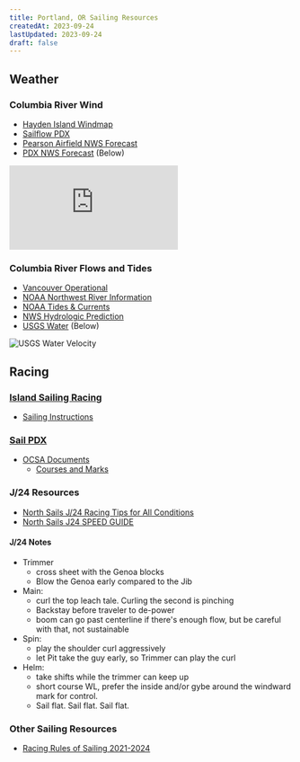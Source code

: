 ```yaml
---
title: Portland, OR Sailing Resources
createdAt: 2023-09-24
lastUpdated: 2023-09-24
draft: false
---
```

## Weather
### Columbia River Wind
- [Hayden Island Windmap](https://www.windfinder.com/#14/45.6214/-122.6732/2023-09-26T03:00Z/spot)
- [Sailflow PDX](https://www.sailflow.com/spot/589)
- [Pearson Airfield NWS Forecast](https://forecast.weather.gov/MapClick.php?lat=45.621&lon=-122.6542&unit=0&lg=english&FcstType=graphical)
- [PDX NWS Forecast](https://forecast.weather.gov/MapClick.php?lat=45.5887&lon=-122.5969) (Below)

![NOAA NWS PDX](https://forecast.weather.gov/meteograms/Plotter.php?lat=45.5887&lon=-122.5969&wfo=PQR&zcode=ORZ006&gset=18&gdiff=3&unit=0&tinfo=PY8&ahour=0&pcmd=10011010111000000000000000000000000000000000000000000000000&lg=en&indu=0!1!1!&dd=&bw=&hrspan=48&pqpfhr=6&psnwhr=6)

### Columbia River Flows and Tides
- [Vancouver Operational](https://tidesandcurrents.noaa.gov/ofs/ofs_station.html?ofs=cre&stname=Columbia%20River%20at%20Vancouver&stnid=14144700&subdomain=up)
- [NOAA Northwest River Information](https://www.nwrfc.noaa.gov/river/station/flowplot/flowplot.cgi?lid=VAPW1)
- [NOAA Tides & Currents](https://tidesandcurrents.noaa.gov/map/index.html)
- [NWS Hydrologic Prediction](https://water.weather.gov/ahps2/hydrograph.php?wfo=PQR&gage=VAPW1&view=1,0,1,0,0,0,1,0)
- [USGS Water](https://waterdata.usgs.gov/monitoring-location/14144700/#parameterCode=00065&period=P7D&showMedian=true) (Below)

![USGS Water Velocity](https://waterdata.usgs.gov/nwisweb/graph?agency_cd=USGS&site_no=14144700&parm_cd=72255&period=3&format=gif_stats)


## Racing
### [Island Sailing Racing](https://www.islandsailing.org/performance)
- [Sailing Instructions](https://docs.google.com/document/d/1G3ln5nKKivImEnNDxPzSXYgR-QuzgCU2/edit)

### [Sail PDX](https://sailpdx.org/)
- [OCSA Documents](https://sailpdx.org/racing/forms-information/ocsa-racebook-chart-race-documents/)
    - [Courses and Marks](https://sailpdx.org/wp-content/uploads/2020/01/2020_Course_Chart.pdf)

### J/24 Resources
- [North Sails J/24 Racing Tips for All Conditions](https://www.northsails.com/en-us/blogs/north-sails-blog/j-24-racing-tips-for-all-conditions)
- [North Sails J24 SPEED GUIDE](https://www.northsails.com/en-us/blogs/north-sails-blog/j-24-speed-guide)

#### J/24 Notes
- Trimmer
    - cross sheet with the Genoa blocks
    - Blow the Genoa early compared to the Jib
- Main:
    - curl the top leach tale. Curling the second is pinching
    - Backstay before traveler to de-power
    - boom can go past centerline if there's enough flow, but be careful with that, not sustainable
- Spin:
    - play the shoulder curl aggressively
    - let Pit take the guy early, so Trimmer can play the curl
- Helm:
    - take shifts while the trimmer can keep up
    - short course WL, prefer the inside and/or gybe around the windward mark for control.
    - Sail flat. Sail flat. Sail flat.

### Other Sailing Resources
- [Racing Rules of Sailing 2021-2024](https://www.sailing.org/tools/documents/WSRRS20212024FinalwithChgsandCorrecns201113-%5B26798%5D.pdf)
